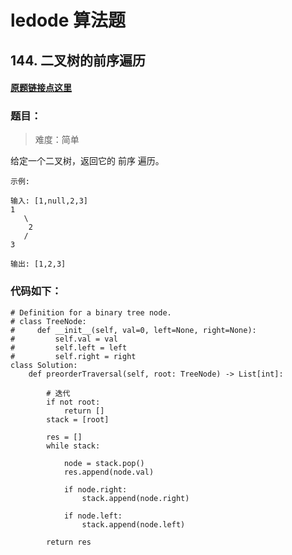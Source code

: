 # ledode 算法题

## 144. 二叉树的前序遍历

#### [原题链接点这里](https://leetcode-cn.com/problems/binary-tree-preorder-traversal/)


### 题目：
> 难度：简单

  给定一个二叉树，返回它的 前序 遍历。

    示例:

    输入: [1,null,2,3]  
    1
       \
        2
       /
    3 

    输出: [1,2,3]





### 代码如下：
    
    # Definition for a binary tree node.
    # class TreeNode:
    #     def __init__(self, val=0, left=None, right=None):
    #         self.val = val
    #         self.left = left
    #         self.right = right
    class Solution:
        def preorderTraversal(self, root: TreeNode) -> List[int]:

            # 迭代
            if not root:
                return []
            stack = [root]

            res = []
            while stack:

                node = stack.pop()
                res.append(node.val)

                if node.right:
                    stack.append(node.right)
                
                if node.left:
                    stack.append(node.left)
            
            return res
